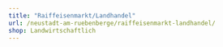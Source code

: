 ```yaml
---
title: "Raiffeisenmarkt/Landhandel"
url: /neustadt-am-ruebenberge/raiffeisenmarkt-landhandel/
shop: Landwirtschaftlich
---
```

